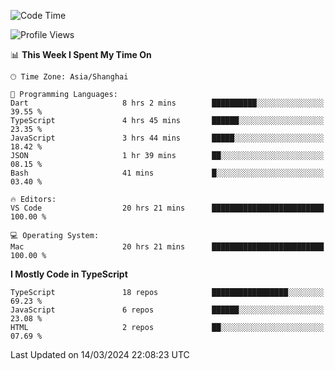 <!--START_SECTION:waka-->
![Code Time](http://img.shields.io/badge/Code%20Time-5%2C864%20hrs%2052%20mins-blue)

![Profile Views](http://img.shields.io/badge/Profile%20Views-0-blue)

📊 **This Week I Spent My Time On** 

```text
🕑︎ Time Zone: Asia/Shanghai

💬 Programming Languages: 
Dart                     8 hrs 2 mins        ██████████░░░░░░░░░░░░░░░   39.55 % 
TypeScript               4 hrs 45 mins       ██████░░░░░░░░░░░░░░░░░░░   23.35 % 
JavaScript               3 hrs 44 mins       █████░░░░░░░░░░░░░░░░░░░░   18.42 % 
JSON                     1 hr 39 mins        ██░░░░░░░░░░░░░░░░░░░░░░░   08.15 % 
Bash                     41 mins             █░░░░░░░░░░░░░░░░░░░░░░░░   03.40 % 

🔥 Editors: 
VS Code                  20 hrs 21 mins      █████████████████████████   100.00 % 

💻 Operating System: 
Mac                      20 hrs 21 mins      █████████████████████████   100.00 % 
```

**I Mostly Code in TypeScript** 

```text
TypeScript               18 repos            █████████████████░░░░░░░░   69.23 % 
JavaScript               6 repos             ██████░░░░░░░░░░░░░░░░░░░   23.08 % 
HTML                     2 repos             ██░░░░░░░░░░░░░░░░░░░░░░░   07.69 % 
```




 Last Updated on 14/03/2024 22:08:23 UTC
<!--END_SECTION:waka-->
